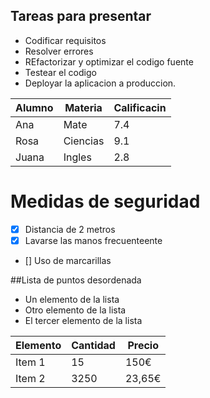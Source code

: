 ## **Tareas** para presentar

- Codificar requisitos
- Resolver errores
- REfactorizar y optimizar el codigo fuente
- Testear el codigo
- Deployar la aplicacion a produccion.


| Alumno| Materia | Calificacin |
|-------|--------|---------|
| Ana| Mate | 7.4 |
| Rosa| Ciencias | 9.1 |
| Juana| Ingles | 2.8 |


# Medidas de seguridad

- [x] Distancia de 2 metros
- [x] Lavarse las manos frecuenteente
- [] Uso de marcarillas


##Lista de puntos desordenada

- Un elemento de la lista
- Otro elemento de la lista
- El tercer elemento de la lista

| Elemento|Cantidad |Precio |
|- |- | -|
| Item 1|15 |150€ |
| Item 2| 3250| 23,65€|


